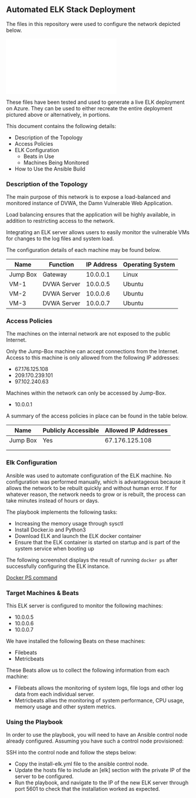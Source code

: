 ## Automated ELK Stack Deployment

The files in this repository were used to configure the network depicted below.

![Network Diagram](Diagrams/Final_Network_Map.html)

These files have been tested and used to generate a live ELK deployment on Azure. They can be used to either recreate the entire deployment pictured above or alternatively, in portions.  

This document contains the following details:
- Description of the Topology
- Access Policies
- ELK Configuration
  - Beats in Use
  - Machines Being Monitored
- How to Use the Ansible Build


### Description of the Topology

The main purpose of this network is to expose a load-balanced and monitored instance of DVWA, the Damn Vulnerable Web Application.

Load balancing ensures that the application will be highly available, in addition to restricting access to the network.


Integrating an ELK server allows users to easily monitor the vulnerable VMs for changes to the log files and system load.

The configuration details of each machine may be found below.

| Name     | Function   | IP Address | Operating System |
|----------|------------|------------|------------------|
| Jump Box | Gateway    | 10.0.0.1   | Linux            |
| VM-1     | DVWA Server| 10.0.0.5   | Ubuntu           |
| VM-2     | DVWA Server| 10.0.0.6   | Ubuntu           |
| VM-3     | DVWA Server| 10.0.0.7   | Ubuntu           |

### Access Policies

The machines on the internal network are not exposed to the public Internet. 

Only the Jump-Box machine can accept connections from the Internet. Access to this machine is only allowed from the following IP addresses:
- 67.176.125.108
- 209.170.239.101
- 97.102.240.63

Machines within the network can only be accessed by Jump-Box.
- 10.0.0.1

A summary of the access policies in place can be found in the table below.

| Name     | Publicly Accessible | Allowed IP Addresses |
|----------|---------------------|----------------------|
| Jump Box | Yes                 | 67.176.125.108       |
|          |                     |                      |
|          |                     |                      |

### Elk Configuration

Ansible was used to automate configuration of the ELK machine. No configuration was performed manually, which is advantageous because it allows the network to be rebuilt quickly and without human error. If for whatever reason, the network needs to grow or is rebuilt, the process can take minutes instead of hours or days. 

The playbook implements the following tasks:
- Increasing the memory usage through sysctl
- Install Docker.io and Python3
- Download ELK and launch the ELK docker container
- Ensure that the ELK container is started on startup and is part of the system service when booting up

The following screenshot displays the result of running `docker ps` after successfully configuring the ELK instance.

[Docker PS command](Images/elk_docker_ps.png)

### Target Machines & Beats
This ELK server is configured to monitor the following machines:
- 10.0.0.5
- 10.0.0.6
- 10.0.0.7

We have installed the following Beats on these machines:
- Filebeats
- Metricbeats

These Beats allow us to collect the following information from each machine:
- Filebeats allows the monitoring of system logs, file logs and other log data from each individual server.
- Metricbeats allws the monitoring of system performance, CPU usage, memory usage and other system metrics. 

### Using the Playbook
In order to use the playbook, you will need to have an Ansible control node already configured. Assuming you have such a control node provisioned: 

SSH into the control node and follow the steps below:
- Copy the install-elk.yml file to the ansible control node.
- Update the hosts file to include an [elk] section with the private IP of the server to be configured. 
- Run the playbook, and navigate to the IP of the new ELK server through port 5601 to check that the installation worked as expected.
